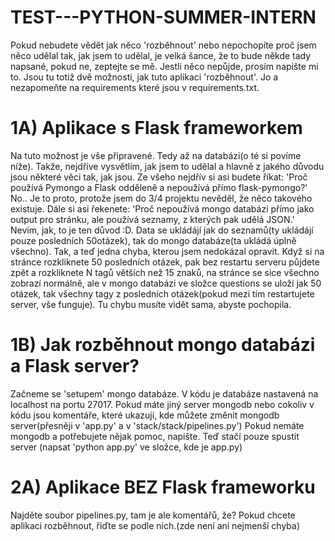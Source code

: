 # TEST---PYTHON-SUMMER-INTERN
Pokud nebudete vědět jak něco 'rozběhnout' nebo nepochopíte proč jsem něco udělal tak, jak jsem to udělal, je velká šance, že to bude někde tady napsané, pokud ne, zeptejte se mě. Jestli něco nepůjde, prosím napište mi to.
Jsou tu totiž dvě možnosti, jak tuto aplikaci 'rozběhnout'.
Jo a nezapomeňte na requirements které jsou v requirements.txt.
# 1A) Aplikace s Flask frameworkem
Na tuto možnost je vše připravené. Tedy až na databázi(o té si povíme níže).
Takže, nejdříve vysvětlím, jak jsem to udělal a hlavně z jakého důvodu jsou některé věci tak, jak jsou. 
Ze všeho nejdřív si asi budete říkat: 'Proč používá Pymongo a Flask odděleně a nepoužívá přímo flask-pymongo?'
No.. Je to proto, protože jsem do 3/4 projektu nevěděl, že něco takového existuje.
Dále si asi řekenete: 'Proč nepoužívá mongo databázi přímo jako output pro stránku, ale používá seznamy, z kterých pak udělá JSON.'
Nevím, jak, to je ten důvod :D. Data se ukládájí jak do seznamů(ty ukládájí pouze posledních 50otázek), tak do mongo databáze(ta ukládá úplně všechno).
Tak, a teď jedna chyba, kterou jsem nedokázal opravit. Když si na stránce rozkliknete 50 posledních otázek, pak bez restartu serveru půjdete zpět a rozkliknete N tagů větších než 15 znaků, na stránce se sice všechno zobrazí normálně, ale v mongo databázi ve složce questions se uloží jak 50 otázek, tak všechny tagy z posledních otázek(pokud mezi tím restartujete server, vše funguje). Tu chybu musíte vidět sama, abyste pochopila.
# 1B) Jak rozběhnout mongo databázi a Flask server?
Začneme se 'setupem' mongo databáze. V kódu je databáze nastavená na localhost na portu 27017. Pokud máte jiný server mongodb nebo cokoliv v kódu jsou komentáře, které ukazují, kde můžete změnit mongodb server(přesněji v 'app.py' a v 'stack/stack/pipelines.py')
Pokud nemáte mongodb a potřebujete nějak pomoc, napište.
Teď stačí pouze spustit server (napsat 'python app.py' ve složce, kde je app.py)
# 2A) Aplikace BEZ Flask frameworku
Najděte soubor pipelines.py, tam je ale komentářů, že? Pokud chcete aplikaci rozběhnout, řiďte se podle nich.(zde není ani nejmenší chyba)
